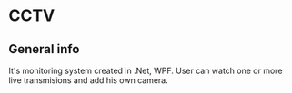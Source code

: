# CCTV
## General info
It's monitoring system created in .Net, WPF. User can watch one or more live transmisions and add his own camera.
